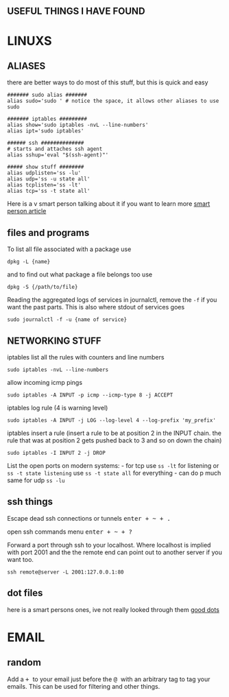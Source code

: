 ## USEFUL THINGS I HAVE FOUND


# LINUXS

## ALIASES

there are better ways to do most of this stuff, but this is quick and easy
```
####### sudo alias #######
alias sudo='sudo ' # notice the space, it allows other aliases to use sudo

####### iptables #########
alias show='sudo iptables -nvL --line-numbers'
alias ipt='sudo iptables'

###### ssh ##############
# starts and attaches ssh agent
alias sshup='eval "$(ssh-agent)"'

##### show stuff ########
alias udplisten='ss -lu'
alias udp='ss -u state all'
alias tcplisten='ss -lt'
alias tcp='ss -t state all'
```
Here is a v smart person talking about it if you want to learn more [smart person article](https://blog.sanctum.geek.nz/custom-commands/)


## files and programs

To list all file associated with a package use 
```
dpkg -L {name}
```

and to find out what package a file belongs too use 
```
dpkg -S {/path/to/file}
```

Reading the aggregated logs of services in journalctl, remove the `-f` if you want the past parts.  This is also where stdout of services goes
```
sudo journalctl -f -u {name of service}
```

## NETWORKING STUFF

iptables list all the rules with counters and line numbers
```
sudo iptables -nvL --line-numbers
```

allow incoming icmp pings
```
sudo iptables -A INPUT -p icmp --icmp-type 8 -j ACCEPT
```

iptables log rule (4 is warning level)
```
sudo iptables -A INPUT -j LOG --log-level 4 --log-prefix 'my_prefix'
```

iptables insert a rule (insert a rule to be at position 2 in the INPUT chain.  the rule that was at position 2 gets pushed back to 3 and so on down the chain)
```
sudo iptables -I INPUT 2 -j DROP
```

List the open ports on modern systems:
    - for tcp use `ss -lt` for listening or `ss -t state listening`  use `ss -t state all` for everything
    - can do p much same for udp `ss -lu`

## ssh things
Escape dead ssh connections or tunnels 
<kbd>enter + ~ + .</kbd>


open ssh commands menu
<kbd>enter + ~ + ?</kbd>


Forward a port through ssh to your localhost. Where localhost is implied with port 2001 and the the remote end can point out to another server if you want too.
```
ssh remote@server -L 2001:127.0.0.1:80
```


## dot files
here is a smart persons ones, ive not really looked through them [good dots](https://sanctum.geek.nz/cgit/dotfiles.git/about/)


# EMAIL
## random
Add a <kbd> + </kbd> to your email just before the <kbd> @ </kbd>  with an arbitrary tag to tag your emails.  This can be used for filtering and other things.
